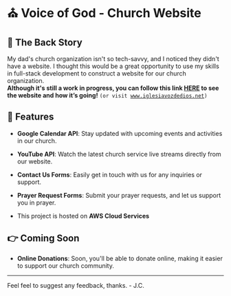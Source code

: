 # ⛪️ Voice of God - Church Website

## 📕 The Back Story

My dad's church organization isn't so tech-savvy, and I noticed they didn't have a website. I thought this would be a great opportunity to use my skills in full-stack development to construct a website for our church organization. <br/> <strong>Although it's still a work in progress, you can follow this link [HERE](https://www.iglesiavozdedios.net) to see the website and how it’s going!</strong> <code>(or visit www.iglesiavozdedios.net)</code>

## 🌟 Features

- **Google Calendar API**: Stay updated with upcoming events and activities in our church.
  
- **YouTube API**: Watch the latest church service live streams directly from our website.
  
- **Contact Us Forms**: Easily get in touch with us for any inquiries or support.
  
- **Prayer Request Forms**: Submit your prayer requests, and let us support you in prayer.

- This project is hosted on **AWS Cloud Services**

## 👉 Coming Soon

- **Online Donations**: Soon, you'll be able to donate online, making it easier to support our church community.

---

Feel feel to suggest any feedback, thanks. - J.C. 
